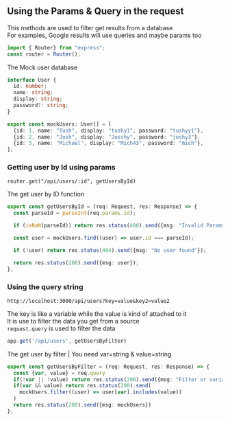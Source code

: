 ## Using the Params & Query in the request
This methods are used to filter get results from a database <br/>
For  examples, Google results will use queries and maybe params too<br/>

```routes.ts
import { Router} from "express";
const router = Router();
```
The Mock user database
```routes.ts
interface User {
  id: number;
  name: string;
  display: string;
  password?: string;
}

export const mockUsers: User[] = [
  {id: 1, name: "Tush", display: "tushy1", password: "tushyy1"},
  {id: 2, name: "Josh", display: "Josshy", password: "joshy3"},
  {id: 3, name: "Michael", display: "Mich43", password: "mich"},
];
```

### Getting user by Id using params

```
router.get("/api/users/:id", getUsersById)
```
The get user by ID function

```users.ts
export const getUsersById = (req: Request, res: Response) => {
  const parseId = parseInt(req.params.id);

  if (isNaN(parseId)) return res.status(400).send({msg: "Invalid Params"});

  const user = mockUsers.find((user) => user.id === parseId);

  if (!user) return res.status(404).send({msg: "No user found"});

  return res.status(200).send({msg: user});
};
```

### Using the query string

```
http://localhost:3000/api/users?key=value&key2=value2
```
The key is like a variable while the value is kind of attached to it<br/>
It is use to filter the data you get from a source<br/>
`request.query` is used to filter the data

```routes.ts
app.get('/api/users', getUsersByFilter)
```
The get user by filter | You need var=string & value=string

```routes.ts
export const getUsersByFilter = (req: Request, res: Response) => {
  const {var, value} = req.query
  if(!var || !value) return res.status(200).send({msg: "Filter or variable not entered"})
  if(var && value) return res.status(200).send(
    mockUsers.filter((user) => user[var].includes(value))
  )
  return res.status(200).send({msg: mockUsers})
};
```
